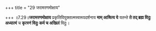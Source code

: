 +++
title = "29 जरामरणमोक्षाय"

+++
॥7.29॥**जरामरणमोक्षाय** प्रकृतिवियुक्तात्मस्वरूपदर्शनाय **माम्
आश्रित्य ये** यतन्ते **ते तद् ब्रह्म विदुः अध्यात्मं** च **कृत्स्नं
विदुः कर्म च अखिलं** विदुः।
